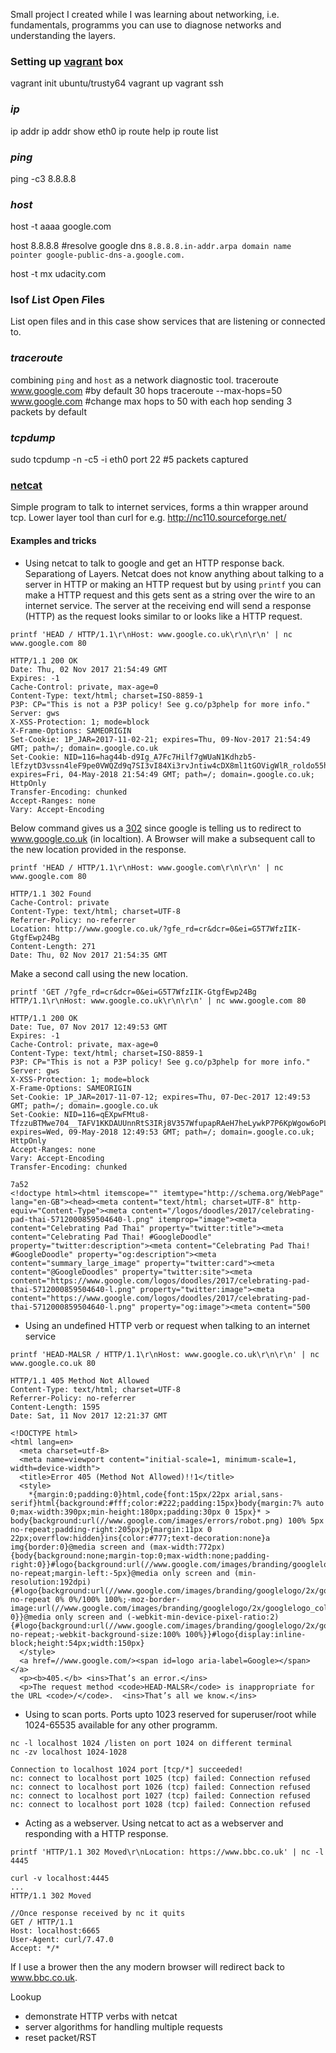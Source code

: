 Small project I created while I was learning about networking, i.e. fundamentals, programms you can use to diagnose networks and understanding the layers.  

### Setting up [vagrant](https://www.vagrantup.com/downloads.html) box

vagrant init ubuntu/trusty64
vagrant up
vagrant ssh

### *ip*
ip addr
ip addr show eth0
ip route help
ip route list

### *ping*
ping -c3 8.8.8.8

### *host*
host -t aaaa google.com 

host 8.8.8.8 #resolve google dns
`8.8.8.8.in-addr.arpa domain name pointer google-public-dns-a.google.com.`

host -t mx udacity.com

### lsof *L*i*s*t *O*pen *F*iles
List open files and in this case show services that are listening or connected to. 

### *traceroute*
combining `ping` and `host` as a network diagnostic tool.
traceroute www.google.com #by default 30 hops
traceroute --max-hops=50 www.google.com #change max hops to 50 with each hop sending 3 packets by default

###   *tcpdump*
sudo tcpdump -n -c5 -i eth0 port 22 #5 packets captured

### [netcat](https://linux.die.net/man/1/nc)
Simple program to talk to internet services, forms a thin wrapper around tcp. Lower layer tool than curl for e.g. http://nc110.sourceforge.net/

#### Examples and tricks

- Using netcat to talk to google and get an HTTP response back.
  Separationg of Layers. Netcat does not know anything about talking to a server in HTTP or making an HTTP request but by using `printf` you can make a HTTP request and this gets sent as a string over the wire to an internet service. The server at the receiving end will send a response (HTTP) as the request looks similar to or looks like a HTTP request. 
  
```
printf 'HEAD / HTTP/1.1\r\nHost: www.google.co.uk\r\n\r\n' | nc www.google.com 80

HTTP/1.1 200 OK
Date: Thu, 02 Nov 2017 21:54:49 GMT
Expires: -1
Cache-Control: private, max-age=0
Content-Type: text/html; charset=ISO-8859-1
P3P: CP="This is not a P3P policy! See g.co/p3phelp for more info."
Server: gws
X-XSS-Protection: 1; mode=block
X-Frame-Options: SAMEORIGIN
Set-Cookie: 1P_JAR=2017-11-02-21; expires=Thu, 09-Nov-2017 21:54:49 GMT; path=/; domain=.google.co.uk
Set-Cookie: NID=116=hag44b-d9Ig_A7Fc7Hilf7gWUaN1Kdhzb5-lEfzytD3vssn4leF9pe0VWQZd9q7SI3vI84Xi3rvJntiw4cDX8ml1tGOVigWlR_roldo55hmTIHiFLS01pfwHUE2vKbha; expires=Fri, 04-May-2018 21:54:49 GMT; path=/; domain=.google.co.uk; HttpOnly
Transfer-Encoding: chunked
Accept-Ranges: none
Vary: Accept-Encoding
```

Below command gives us a [302](https://en.wikipedia.org/wiki/HTTP_302) since google is telling us to redirect to www.google.co.uk (in localtion). A Browser will make a subsequent call to the new location provided in the response. 

```
printf 'HEAD / HTTP/1.1\r\nHost: www.google.com\r\n\r\n' | nc www.google.com 80

HTTP/1.1 302 Found
Cache-Control: private
Content-Type: text/html; charset=UTF-8
Referrer-Policy: no-referrer
Location: http://www.google.co.uk/?gfe_rd=cr&dcr=0&ei=G5T7WfzIIK-GtgfEwp24Bg
Content-Length: 271
Date: Thu, 02 Nov 2017 21:54:35 GMT
```
Make a second call using the new location. 

```
printf 'GET /?gfe_rd=cr&dcr=0&ei=G5T7WfzIIK-GtgfEwp24Bg HTTP/1.1\r\nHost: www.google.co.uk\r\n\r\n' | nc www.google.com 80

HTTP/1.1 200 OK
Date: Tue, 07 Nov 2017 12:49:53 GMT
Expires: -1
Cache-Control: private, max-age=0
Content-Type: text/html; charset=ISO-8859-1
P3P: CP="This is not a P3P policy! See g.co/p3phelp for more info."
Server: gws
X-XSS-Protection: 1; mode=block
X-Frame-Options: SAMEORIGIN
Set-Cookie: 1P_JAR=2017-11-07-12; expires=Thu, 07-Dec-2017 12:49:53 GMT; path=/; domain=.google.co.uk
Set-Cookie: NID=116=qEXpwFMtu8-TfzzuBTMwe704__TAFV1KKDAUUnnRtS3IRj8V357WfupapRAeH7heLywkP7P6KpWgow6oPLLHVCRT6N9MerULWXu9hKDXcxzK9kxUaQ_voO6DdRhuoLZg; expires=Wed, 09-May-2018 12:49:53 GMT; path=/; domain=.google.co.uk; HttpOnly
Accept-Ranges: none
Vary: Accept-Encoding
Transfer-Encoding: chunked

7a52
<!doctype html><html itemscope="" itemtype="http://schema.org/WebPage" lang="en-GB"><head><meta content="text/html; charset=UTF-8" http-equiv="Content-Type"><meta content="/logos/doodles/2017/celebrating-pad-thai-5712000859504640-l.png" itemprop="image"><meta content="Celebrating Pad Thai" property="twitter:title"><meta content="Celebrating Pad Thai! #GoogleDoodle" property="twitter:description"><meta content="Celebrating Pad Thai! #GoogleDoodle" property="og:description"><meta content="summary_large_image" property="twitter:card"><meta content="@GoogleDoodles" property="twitter:site"><meta content="https://www.google.com/logos/doodles/2017/celebrating-pad-thai-5712000859504640-l.png" property="twitter:image"><meta content="https://www.google.com/logos/doodles/2017/celebrating-pad-thai-5712000859504640-l.png" property="og:image"><meta content="500

```
- Using an undefined HTTP verb or request when talking to an internet service

```
printf 'HEAD-MALSR / HTTP/1.1\r\nHost: www.google.co.uk\r\n\r\n' | nc www.google.co.uk 80

HTTP/1.1 405 Method Not Allowed
Content-Type: text/html; charset=UTF-8
Referrer-Policy: no-referrer
Content-Length: 1595
Date: Sat, 11 Nov 2017 12:21:37 GMT

<!DOCTYPE html>
<html lang=en>
  <meta charset=utf-8>
  <meta name=viewport content="initial-scale=1, minimum-scale=1, width=device-width">
  <title>Error 405 (Method Not Allowed)!!1</title>
  <style>
    *{margin:0;padding:0}html,code{font:15px/22px arial,sans-serif}html{background:#fff;color:#222;padding:15px}body{margin:7% auto 0;max-width:390px;min-height:180px;padding:30px 0 15px}* > body{background:url(//www.google.com/images/errors/robot.png) 100% 5px no-repeat;padding-right:205px}p{margin:11px 0 22px;overflow:hidden}ins{color:#777;text-decoration:none}a img{border:0}@media screen and (max-width:772px){body{background:none;margin-top:0;max-width:none;padding-right:0}}#logo{background:url(//www.google.com/images/branding/googlelogo/1x/googlelogo_color_150x54dp.png) no-repeat;margin-left:-5px}@media only screen and (min-resolution:192dpi){#logo{background:url(//www.google.com/images/branding/googlelogo/2x/googlelogo_color_150x54dp.png) no-repeat 0% 0%/100% 100%;-moz-border-image:url(//www.google.com/images/branding/googlelogo/2x/googlelogo_color_150x54dp.png) 0}}@media only screen and (-webkit-min-device-pixel-ratio:2){#logo{background:url(//www.google.com/images/branding/googlelogo/2x/googlelogo_color_150x54dp.png) no-repeat;-webkit-background-size:100% 100%}}#logo{display:inline-block;height:54px;width:150px}
  </style>
  <a href=//www.google.com/><span id=logo aria-label=Google></span></a>
  <p><b>405.</b> <ins>That’s an error.</ins>
  <p>The request method <code>HEAD-MALSR</code> is inappropriate for the URL <code>/</code>.  <ins>That’s all we know.</ins>  
```
- Using to scan ports. Ports upto 1023 reserved for superuser/root while 1024-65535 available for any other programm. 

```
nc -l localhost 1024 /listen on port 1024 on different terminal
nc -zv localhost 1024-1028                                                             

Connection to localhost 1024 port [tcp/*] succeeded!
nc: connect to localhost port 1025 (tcp) failed: Connection refused
nc: connect to localhost port 1026 (tcp) failed: Connection refused
nc: connect to localhost port 1027 (tcp) failed: Connection refused
nc: connect to localhost port 1028 (tcp) failed: Connection refused

```

- Acting as a webserver. Using netcat to act as a webserver and responding with a HTTP response.

`printf 'HTTP/1.1 302 Moved\r\nLocation: https://www.bbc.co.uk' | nc -l 4445`

```
curl -v localhost:4445
...
HTTP/1.1 302 Moved

//Once response received by nc it quits
GET / HTTP/1.1
Host: localhost:6665
User-Agent: curl/7.47.0
Accept: */*
```
If I use a brower then the any modern browser will redirect back to www.bbc.co.uk.




  
Lookup
- demonstrate HTTP verbs with netcat
- server algorithms for handling multiple requests
- reset packet/RST
